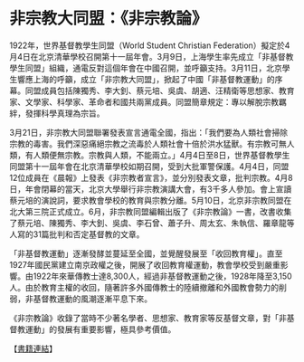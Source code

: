 # 非宗教大同盟：《非宗教論》

1922年，世界基督教學生同盟（World Student Christian Federation）擬定於4月4日在北京清華學校召開第十一屆年會。3月9日，上海學生率先成立「非基督教學生同盟」組織，通電反對這個年會在中國召開，並呼籲支持。3月11日，北京學生響應上海的呼籲，成立「非宗教大同盟」，掀起了中國「非基督教運動」的序幕。同盟成員包括陳獨秀、李大釗、蔡元培、吳虞、胡適、汪精衛等思想家、教育家、文學家、科學家、革命者和國共兩黨成員。同盟簡章規定：專以解脫宗教羈絆，發揮科學真理為宗旨。

3月21日，非宗教大同盟聯署發表宣言通電全國，指出：「我們要為人類社會掃除宗教的毒害。我們深惡痛絕宗教之流毒於人類社會十倍於洪水猛獸。有宗教可無人類，有人類便無宗教。宗教與人類，不能兩立。」4月4日至8日，世界基督教學生同盟第十一屆年會在北京清華學校如期召開，受到大批軍警保護。4月4日，同盟12位成員在《晨報》上發表《非宗教者宣言》，並分別發表文章，批判宗教。4月8日，年會閉幕的當天，北京大學舉行非宗教演講大會，有3千多人參加。會上宣讀蔡元培的演說詞，要求教會學校的教育與宗教分離。5月10日，北京非宗教同盟在北大第三院正式成立。6月，非宗教同盟編輯出版了《非宗教論》一書，改書收集了蔡元培、陳獨秀、李大釗、吳虞、李石曾、蕭子升、周太玄、朱執信、羅章龍等人寫的31篇批判和否定基督教的文章。

「非基督教運動」逐漸發酵並蔓延至全國，並覺醒發展至「收回教育權」。直至1927年國民黨建立南京政權之後，開展了收回教育權運動，教會學校受到嚴重影響。由1922年來華傳教士達8,300人，經過非基督教運動之後，1928年降至3,150人。由於教育主權的收回，隨著許多外國傳教士的陸續撤離和外國教會勢力的削弱，非基督教運動的風潮逐漸平息下來。

《非宗教論》收錄了當時不少著名學者、思想家、教育家等反基督文章，對「非基督教運動」的發展有重要影響，極具參考價值。

【[書籍連結](https://taiwanebook.ncl.edu.tw/zh-tw/book/NTUL-9900013406)】
